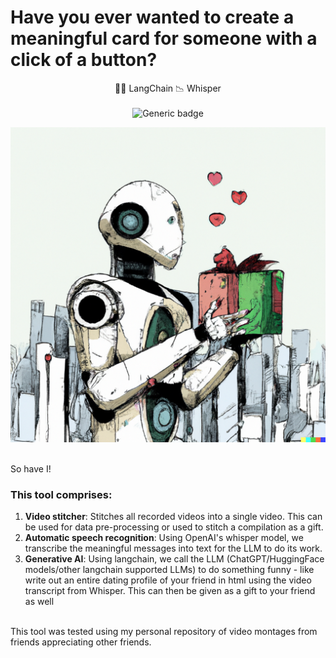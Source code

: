 # Have you ever wanted to create a meaningful card for someone with a click of a button?

<div align="center">

🦜️🔗 LangChain
📉 Whisper
<br><br>
![Generic badge](https://img.shields.io/badge/STATUS-INPROGRESS-<COLOR>.svg)
</div>

<p align="center">
  <img src="images/AI_gift.png">
</p> <br>
So have I! 

### This tool comprises: <br>
1. **Video stitcher**: Stitches all recorded videos into a single video. This can be used for data pre-processing or used to stitch a compilation as a gift.
2. **Automatic speech recognition**: Using OpenAI's whisper model, we transcribe the meaningful messages into text for the LLM to do its work.
3. **Generative AI**: Using langchain, we call the LLM (ChatGPT/HuggingFace models/other langchain supported LLMs) to do something funny - like write out an entire dating profile of your friend in html using the video transcript from Whisper. This can then be given as a gift to your friend as well
<br>
This tool was tested using my personal repository of video montages from friends appreciating other friends.
